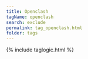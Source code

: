 ```yaml
---
title: Openclash
tagName: openclash
search: exclude
permalink: tag_openclash.html
folder: tags
---
```

{% include taglogic.html %}
